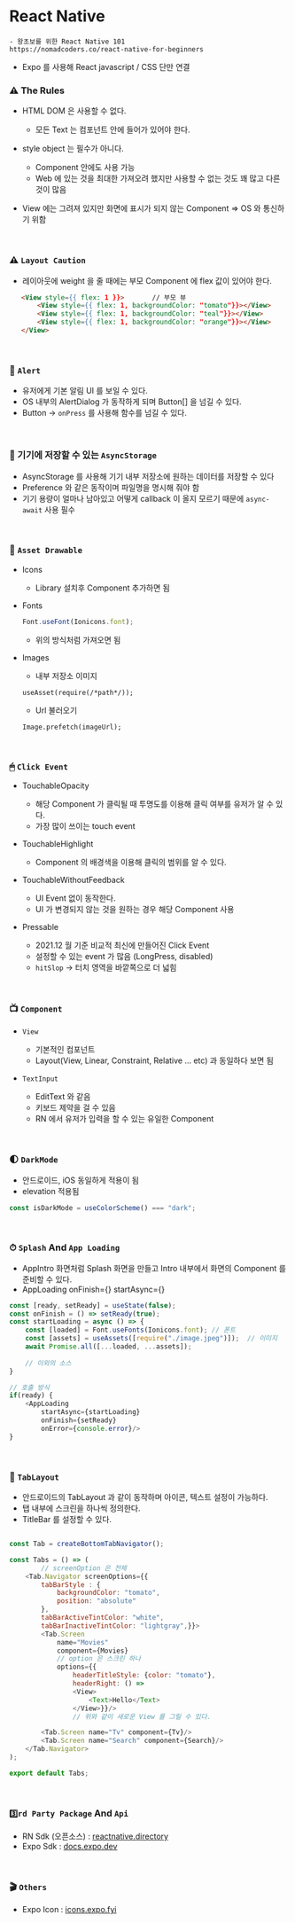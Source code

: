 # React Native

    - 왕초보를 위한 React Native 101
    https://nomadcoders.co/react-native-for-beginners

* Expo 를 사용해 React javascript / CSS 단만 연결


### ⚠️ The Rules
* HTML DOM 은 사용할 수 없다.
    - 모든 Text 는 <Text></Text> 컴포넌트 안에 들어가 있어야 한다.
    
* style object 는 필수가 아니다.
    - Component 안에도 사용 가능
    - Web 에 있는 것을 최대한 가져오려 했지만 사용할 수 없는 것도 꽤 많고 다른 것이 많음
  
* View 에는 그려져 있지만 화면에 표시가 되지 않는 Component => OS 와 통신하기 위함

<br />

### ⚠️ `Layout Caution`
* 레이아웃에 weight 을 줄 때에는 부모 Component 에 flex 값이 있어야 한다.

```html
   <View style={{ flex: 1 }}>       // 부모 뷰
       <View style={{ flex: 1, backgroundColor: "tomato"}}></View>
       <View style={{ flex: 1, backgroundColor: "teal"}}></View>
       <View style={{ flex: 1, backgroundColor: "orange"}}></View>
   </View>
```      

  </details>

<br />


### 🚨 `Alert`
* 유저에게 기본 알림 UI 를 보일 수 있다.
* OS 내부의 AlertDialog 가 동작하게 되며 Button[] 을 넘길 수 있다.
* Button -> `onPress` 를 사용해 함수를 넘길 수 있다.

<br />



### 💾 기기에 저장할 수 있는 `AsyncStorage`
* AsyncStorage 를 사용해 기기 내부 저장소에 원하는 데이터를 저장할 수 있다
* Preference 와 같은 동작이며 파일명을 명시해 줘야 함
* 기기 용량이 얼마나 남아있고 어떻게 callback 이 올지 모르기 때문에 `async-await` 사용 필수

<br />


### 🌠 `Asset Drawable`
* Icons
	- Library 설치후 Component 추가하면 됨
* Fonts
	```javascript
	Font.useFont(Ionicons.font);
	```
	- 위의 방식처럼 가져오면 됨

* Images
	- 내부 저장소 이미지
	```
	useAsset(require(/*path*/));
	```

	- Url 불러오기  	
	```
	Image.prefetch(imageUrl);
	```
	
<br />


### 🖱 `Click Event`
* TouchableOpacity
  * 해당 Component 가 클릭될 때 투명도를 이용해 클릭 여부를 유저가 알 수 있다.
  * 가장 많이 쓰이는 touch event
    

* TouchableHighlight
  * Component 의 배경색을 이용해 클릭의 범위를 알 수 있다.
  

* TouchableWithoutFeedback
  * UI Event 없이 동작한다.
  * UI 가 변경되지 않는 것을 원하는 경우 해당 Component 사용
  

* Pressable
  * 2021.12 월 기준 비교적 최신에 만들어진 Click Event
  * 설정할 수 있는 event 가 많음 (LongPress, disabled)
  * `hitSlop` -> 터치 영역을 바깥쪽으로 더 넓힘 

<br />  


### 📺 `Component`

  * `View`
      * 기본적인 컴포넌트
      * Layout(View, Linear, Constraint, Relative ... etc) 과 동일하다 보면 됨

  * `TextInput`
      * EditText 와 같음
      * 키보드 제약을 걸 수 있음
      * RN 에서 유저가 입력을 할 수 있는 유일한 Component
  

<br />

### 🌓 `DarkMode`
* 안드로이드, iOS 동일하게 적용이 됨
* elevation 적용됨

```javascript
const isDarkMode = useColorScheme() === "dark";

```

<br />


### ⏱ `Splash` And `App Loading`
* AppIntro 화면처럼 Splash 화면을 만들고 Intro 내부에서 화면의 Component 를 준비할 수 있다.
* AppLoading onFinish={} startAsync={}

```javascript
const [ready, setReady] = useState(false);
const onFinish = () => setReady(true);
const startLoading = async () => {
    const [loaded] = Font.useFonts(Ionicons.font); // 폰트
    const [assets] = useAssets([require("./image.jpeg")]);  // 이미지
    await Promise.all([...loaded, ...assets]);
	
	// 이외의 소스
}

// 호출 방식
if(ready) {
	<AppLoading
    	startAsync={startLoading}
    	onFinish={setReady}
        onError={console.error}/>
}
```

<br />

### 🧭 `TabLayout`
* 안드로이드의 TabLayout 과 같이 동작하며 아이콘, 텍스트 설정이 가능하다.
* 탭 내부에 스크린을 하나씩 정의한다.
* TitleBar 를 설정할 수 있다.

```javascript

const Tab = createBottomTabNavigator();

const Tabs = () => (
		// screenOption 은 전체 
    <Tab.Navigator screenOptions={{	
        tabBarStyle : { 
			backgroundColor: "tomato", 
			position: "absolute"
		},
        tabBarActiveTintColor: "white",
        tabBarInactiveTintColor: "lightgray",}}>
        <Tab.Screen 
			name="Movies" 
			component={Movies} 
			// option 은 스크린 하나 
			options={{
				headerTitleStyle: {color: "tomato"}, 
				headerRight: () => 
				<View>
					<Text>Hello</Text>
				</View>}}/>
				// 위와 같이 새로운 View 를 그릴 수 있다.

        <Tab.Screen name="Tv" component={Tv}/>
        <Tab.Screen name="Search" component={Search}/>
    </Tab.Navigator>
);

export default Tabs;

```

<br />


### `3️⃣rd Party Package` And `Api`
  * RN Sdk (오픈소스) : <a href="https://reactnative.directory">reactnative.directory</a>
  * Expo Sdk : <a href="https://docs.expo.dev/versions/latest/"> docs.expo.dev</a>
  
<br />

### 🎬 `Others`
  * Expo Icon : <a href="https://icons.expo.fyi/">icons.expo.fyi</a>
  
  
<br/>
